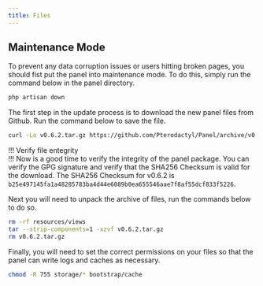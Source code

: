 ```yaml
---
title: Files
---
```


## Maintenance Mode
To prevent any data corruption issues or users hitting broken pages, you should fist put the panel into maintenance mode. To do this, simply run the command below in the panel directory.

```sh
php artisan down
```

The first step in the update process is to download the new panel files from Github. Run the command below to save the file.
```sh
curl -Lo v0.6.2.tar.gz https://github.com/Pterodactyl/Panel/archive/v0.6.2.tar.gz
```
!!!  Verify file entegrity  
!!! Now is a good time to verify the integrity of the panel package. You can verify the GPG signature and verify that the SHA256 Checksum is valid for the download. The SHA256 Checksum for v0.6.2 is `b25e497145fa1a48285783ba4d44e6089b0ea655546aae7f8af55dcf833f5226`.

Next you will need to unpack the archive of files, run the commands below to do so.
```sh
rm -rf resources/views
tar --strip-components=1 -xzvf v0.6.2.tar.gz
rm v0.6.2.tar.gz
```

Finally, you will need to set the correct permissions on your files so that the panel can write logs and caches as necessary.
```sh
chmod -R 755 storage/* bootstrap/cache
```